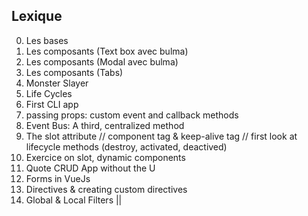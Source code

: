 ## Lexique

0.  Les bases
1.  Les composants (Text box avec bulma)
2.  Les composants (Modal avec bulma)
3.  Les composants (Tabs)
4.  Monster Slayer
5.  Life Cycles
6.  First CLI app
7.  passing props: custom event and callback methods
8.  Event Bus: A third, centralized method
9.  The slot attribute // component tag & keep-alive tag // first look at lifecycle methods (destroy, activated, deactived)
10. Exercice on slot, dynamic components
11. Quote CRUD App without the U
12. Forms in VueJs
13. Directives & creating custom directives
14. Global & Local Filters || 